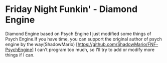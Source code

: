 # Friday Night Funkin' - Diamond Engine

Diamond Engine based on Psych Engine
I just modified some things of Psych Engine.If you have time, you can support the original author of psych engine by the way(ShadowMario) [https://github.com/ShadowMario/FNF-PsychEngine]
I can't program too much, so I'll try to add or modify more things if I can.


